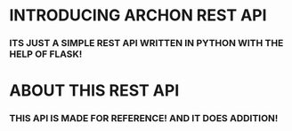 # INTRODUCING ARCHON REST API
### ITS JUST A SIMPLE REST API WRITTEN IN PYTHON WITH THE HELP OF FLASK!

# ABOUT THIS REST API
### THIS API IS MADE FOR REFERENCE! AND IT DOES ADDITION!
